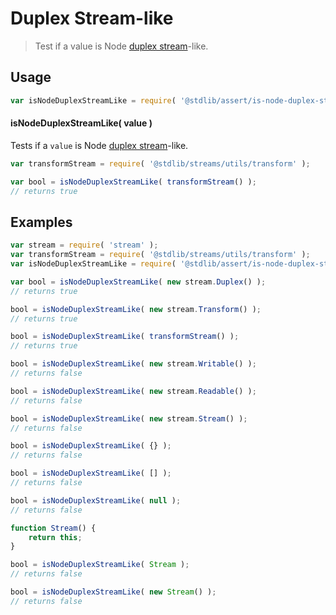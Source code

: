 # Duplex Stream-like

> Test if a value is Node [duplex stream][nodejs-stream]-like.

<section class="usage">

## Usage

```javascript
var isNodeDuplexStreamLike = require( '@stdlib/assert/is-node-duplex-stream-like' );
```

#### isNodeDuplexStreamLike( value )

Tests if a `value` is Node [duplex stream][nodejs-stream]-like.

```javascript
var transformStream = require( '@stdlib/streams/utils/transform' );

var bool = isNodeDuplexStreamLike( transformStream() );
// returns true
```

</section>

<!-- /.usage -->

<section class="notes">

</section>

<!-- /.notes -->

<section class="examples">

## Examples

<!-- eslint no-undef: "error" -->

```javascript
var stream = require( 'stream' );
var transformStream = require( '@stdlib/streams/utils/transform' );
var isNodeDuplexStreamLike = require( '@stdlib/assert/is-node-duplex-stream-like' );

var bool = isNodeDuplexStreamLike( new stream.Duplex() );
// returns true

bool = isNodeDuplexStreamLike( new stream.Transform() );
// returns true

bool = isNodeDuplexStreamLike( transformStream() );
// returns true

bool = isNodeDuplexStreamLike( new stream.Writable() );
// returns false

bool = isNodeDuplexStreamLike( new stream.Readable() );
// returns false

bool = isNodeDuplexStreamLike( new stream.Stream() );
// returns false

bool = isNodeDuplexStreamLike( {} );
// returns false

bool = isNodeDuplexStreamLike( [] );
// returns false

bool = isNodeDuplexStreamLike( null );
// returns false

function Stream() {
    return this;
}

bool = isNodeDuplexStreamLike( Stream );
// returns false

bool = isNodeDuplexStreamLike( new Stream() );
// returns false
```

</section>

<!-- /.examples -->

<section class="links">

[nodejs-stream]: https://nodejs.org/api/stream.html

</section>

<!-- /.links -->
